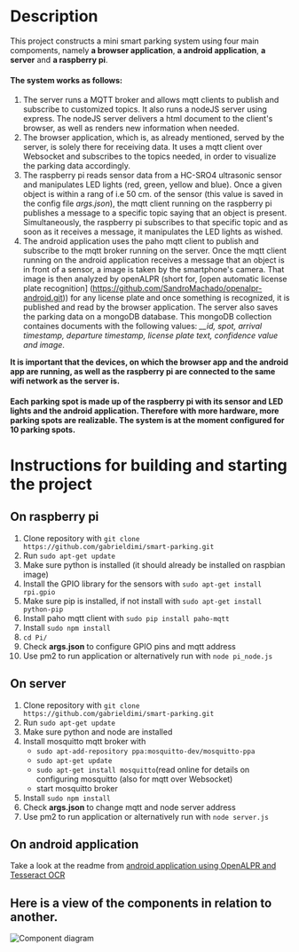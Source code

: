 # Description
This project constructs a mini smart parking system using four main compoments, namely **a browser application**, **a android application**, **a server** and **a raspberry pi**.

#### The system works as follows:
1. The server runs a MQTT broker and allows mqtt clients to publish and subscribe to customized topics. It also runs a nodeJS server using express. The nodeJS server delivers a html document to the client's browser, as well as renders new information when needed.  
2. The browser application, which is, as already mentioned, served by the server, is solely there for receiving data. It uses a mqtt client over Websocket and subscribes to the topics needed, in order to visualize the parking data accordingly.
3. The raspberry pi reads sensor data from a HC-SRO4 ultrasonic sensor and manipulates LED lights (red, green, yellow and blue). Once a given object is within a rang of i.e 50 cm. of the sensor (this value is saved in the config file *args.json*), the mqtt client running on the raspberry pi publishes a message to a specific topic saying that an object is present. Simultaneously, the raspberry pi subscribes to that specific topic and as soon as it receives a message, it manipulates the LED lights as wished.
4. The android application uses the paho mqtt client to publish and subscribe to the mqtt broker running on the server. Once the mqtt client running on the android application receives a message that an object is in front of a sensor, a image is taken by the smartphone's camera. That image is then analyzed by openALPR (short for, [open automatic license plate recognition] (https://github.com/SandroMachado/openalpr-android.git)) for any license plate and once something is recognized, it is published and read by the browser application. The server also saves the parking data on a mongoDB database. This mongoDB collection containes documents with the following values: *__id, spot, arrival timestamp, departure timestamp, license plate text, confidence value and image*.


**It is important that the devices, on which the browser app and the android app are running, as well as the raspberry pi are connected to the same wifi network as the server is.**

#### Each parking spot is made up of the raspberry pi with its sensor and LED lights and the android application. Therefore with more hardware, more parking spots are realizable. The system is at the moment configured for 10 parking spots. ####

# Instructions for building and starting the project

## On raspberry pi
1. Clone repository with `git clone https://github.com/gabrieldimi/smart-parking.git`
2. Run `sudo apt-get update`
3. Make sure python is installed (it should already be installed on raspbian image)
4. Install the GPIO library for the sensors with `sudo apt-get install rpi.gpio`
5. Make sure pip is installed, if not install with `sudo apt-get install python-pip`
6. Install paho mqtt client with `sudo pip install paho-mqtt`
7. Install `sudo npm install`
8. `cd Pi/`
9. Check **args.json** to configure GPIO pins and mqtt address
10. Use pm2 to run application or alternatively run with `node pi_node.js`

## On server

1. Clone repository with `git clone https://github.com/gabrieldimi/smart-parking.git`
2. Run `sudo apt-get update`
3. Make sure python and node are installed
4. Install mosquitto mqtt broker with
    - `sudo apt-add-repository ppa:mosquitto-dev/mosquitto-ppa`
    - `sudo apt-get update`
    - `sudo apt-get install mosquitto`(read online for details on configuring mosquitto (also for mqtt over Websocket)
    - start mosquitto broker
5. Install `sudo npm install`
6. Check **args.json** to change mqtt and node server address
6. Use pm2 to run application or alternatively run with `node server.js`

## On android application
Take a look at the readme from [android application using OpenALPR and Tesseract OCR](https://github.com/gabrieldimi/OpenAlprDroidApp)

## Here is a view of the components in relation to another.

![Component diagram](https://docs/Component_diagram.png)
